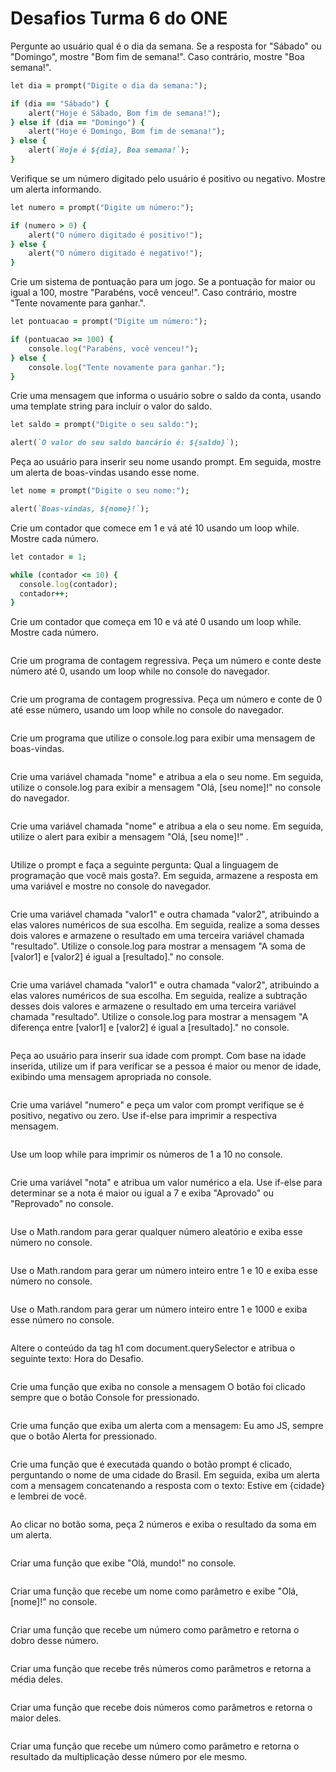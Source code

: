 <h1>Desafios Turma 6 do ONE</h1>

Pergunte ao usuário qual é o dia da semana. Se a resposta for "Sábado" ou "Domingo", mostre "Bom fim de semana!". Caso contrário, mostre "Boa semana!".
```ruby
let dia = prompt("Digite o dia da semana:");

if (dia == "Sábado") {
    alert("Hoje é Sábado, Bom fim de semana!");
} else if (dia == "Domingo") { 
    alert("Hoje é Domingo, Bom fim de semana!");
} else {
    alert(`Hoje é ${dia}, Boa semana!`);
}
```

Verifique se um número digitado pelo usuário é positivo ou negativo. Mostre um alerta informando.
```ruby
let numero = prompt("Digite um número:");

if (numero > 0) {
    alert("O número digitado é positivo!");
} else {
    alert("O número digitado é negativo!");
}
```

Crie um sistema de pontuação para um jogo. Se a pontuação for maior ou igual a 100, mostre "Parabéns, você venceu!". Caso contrário, mostre "Tente novamente para ganhar.".
```ruby
let pontuacao = prompt("Digite um número:");

if (pontuacao >= 100) {
    console.log("Parabéns, você venceu!");
} else {
    console.log("Tente novamente para ganhar.");
}
```

Crie uma mensagem que informa o usuário sobre o saldo da conta, usando uma template string para incluir o valor do saldo.
```ruby
let saldo = prompt("Digite o seu saldo:");

alert(`O valor do seu saldo bancário é: ${saldo}`);
```

Peça ao usuário para inserir seu nome usando prompt. Em seguida, mostre um alerta de boas-vindas usando esse nome.
```ruby
let nome = prompt("Digite o seu nome:");

alert(`Boas-vindas, ${nome}!`);
```

Crie um contador que comece em 1 e vá até 10 usando um loop while. Mostre cada número.
```ruby
let contador = 1;

while (contador <= 10) {
  console.log(contador);
  contador++;
}
```
Crie um contador que começa em 10 e vá até 0 usando um loop while. Mostre cada número.
```ruby
```

Crie um programa de contagem regressiva. Peça um número e conte deste número até 0, usando um loop while no console do navegador.
```ruby
```

Crie um programa de contagem progressiva. Peça um número e conte de 0 até esse número, usando um loop while no console do navegador.
```ruby
```

Crie um programa que utilize o console.log para exibir uma mensagem de boas-vindas.
```ruby
```

Crie uma variável chamada "nome" e atribua a ela o seu nome. Em seguida, utilize o console.log para exibir a mensagem "Olá, [seu nome]!" no console do navegador.
```ruby
```

Crie uma variável chamada "nome" e atribua a ela o seu nome. Em seguida, utilize o alert para exibir a mensagem "Olá, [seu nome]!" .
```ruby
```

Utilize o prompt e faça a seguinte pergunta: Qual a linguagem de programação que você mais gosta?. Em seguida, armazene a resposta em uma variável e mostre no console do navegador.
```ruby
```

Crie uma variável chamada "valor1" e outra chamada "valor2", atribuindo a elas valores numéricos de sua escolha. Em seguida, realize a soma desses dois valores e armazene o resultado em uma terceira variável chamada "resultado". Utilize o console.log para mostrar a mensagem "A soma de [valor1] e [valor2] é igual a [resultado]." no console.
```ruby
```

Crie uma variável chamada "valor1" e outra chamada "valor2", atribuindo a elas valores numéricos de sua escolha. Em seguida, realize a subtração desses dois valores e armazene o resultado em uma terceira variável chamada "resultado". Utilize o console.log para mostrar a mensagem "A diferença entre [valor1] e [valor2] é igual a [resultado]." no console.
```ruby
```

Peça ao usuário para inserir sua idade com prompt. Com base na idade inserida, utilize um if para verificar se a pessoa é maior ou menor de idade, exibindo uma mensagem apropriada no console.
```ruby
```

Crie uma variável "numero" e peça um valor com prompt verifique se é positivo, negativo ou zero. Use if-else para imprimir a respectiva mensagem.
```ruby
```

Use um loop while para imprimir os números de 1 a 10 no console.
```ruby
```

Crie uma variável "nota" e atribua um valor numérico a ela. Use if-else para determinar se a nota é maior ou igual a 7 e exiba "Aprovado" ou "Reprovado" no console.
```ruby
```

Use o Math.random para gerar qualquer número aleatório e exiba esse número no console.
```ruby
```

Use o Math.random para gerar um número inteiro entre 1 e 10 e exiba esse número no console.
```ruby
```

Use o Math.random para gerar um número inteiro entre 1 e 1000 e exiba esse número no console.
```ruby
```

Altere o conteúdo da tag h1 com document.querySelector e atribua o seguinte texto: Hora do Desafio.
```ruby
```

Crie uma função que exiba no console a mensagem O botão foi clicado sempre que o botão Console for pressionado.
```ruby
```

Crie uma função que exiba um alerta com a mensagem: Eu amo JS, sempre que o botão Alerta for pressionado.
```ruby
```

Crie uma função que é executada quando o botão prompt é clicado, perguntando o nome de uma cidade do Brasil. Em seguida, exiba um alerta com a mensagem concatenando a resposta com o texto: Estive em {cidade} e lembrei de você.
```ruby
```

Ao clicar no botão soma, peça 2 números e exiba o resultado da soma em um alerta.
```ruby
```

Criar uma função que exibe "Olá, mundo!" no console.
```ruby
```

Criar uma função que recebe um nome como parâmetro e exibe "Olá, [nome]!" no console.
```ruby
```

Criar uma função que recebe um número como parâmetro e retorna o dobro desse número.
```ruby
```

Criar uma função que recebe três números como parâmetros e retorna a média deles.
```ruby
```

Criar uma função que recebe dois números como parâmetros e retorna o maior deles.
```ruby
```

Criar uma função que recebe um número como parâmetro e retorna o resultado da multiplicação desse número por ele mesmo.
```ruby
```
